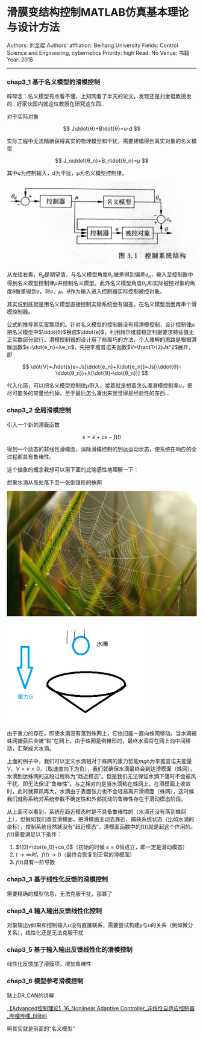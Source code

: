 # 滑膜变结构控制MATLAB仿真基本理论与设计方法

Authors: 刘金琨
Authors' affliation: Beihang University
Fields: Control Science and Engineering, cybernetics
Priority: high
Read: No
Venue: 书籍
Year: 2015

---

### chap3_1 基于名义模型的滑模控制

碎碎念：名义模型有点看不懂，上知网看了半天的论文，发现还是刘金琨教授发的...好家伙国内就这位教授在研究这东西..

对于实际对象

$$
J\ddot{θ}+B\dot{θ}=u-d
$$

实际工程中无法精确获得真实的物理模型和干扰，需要建模得到真实对象的名义模型

$$
J_n\ddot{θ_n}+B_n\dot{θ_n}=μ
$$

其中u为控制输入，d为干扰，μ为名义模型控制律。

![IMG_20220328_170441.jpg](%E6%BB%91%E8%86%9C%E5%8F%98%E7%BB%93%E6%9E%84%E6%8E%A7%E5%88%B6MAT%205669c/IMG_20220328_170441.jpg)

从左往右看，$θ_d$是期望值，与名义模型角度$θ_n$做差得到偏差$e_n$，输入至控制器中得到名义模型控制律$μ$并控制名义模型。此外名义模型角度$θ_n$和实际被控对象的角度$θ$做差得到$e$，将$e、μ、θ$作为输入进入控制器实际控制被控对象。

其实说到底就是用名义模型直接控制实际系统会有偏差，在名义模型后面再串个滑模控制器。

公式的推导其实蛮繁琐的。针对名义模型的控制器没有用滑模控制，设计控制律$μ$把名义模型中$\ddot{θ}$换成$\ddot{e}$，利用赫尔维兹稳定判据要求特征值无正实数部分就行。滑模控制器的设计用了些取巧的方法，个人理解的思路是根据滑膜函数$s=\dot{e_n}+λe_n$，先把李雅普诺夫函数$V=\frac{1}{2}Js^2$展开，即

$$
\dot{V}=J\dot{s}s=Js[\ddot{e_n}+λ\dot{e_n}]=Js[(\ddot{θ}-\ddot{θ_n})+λ(\dot{θ}-\dot{θ_n})]
$$

代入化简，可以把名义模型控制律$μ$带入，接着就是想着怎么凑滑模控制率$u$，把尽可能多的常量给约掉，至于最后怎么凑出来我觉得是经验性的东西...

### chap3_2 全局滑模控制

引入一个新的滑膜函数

$$
s=\dot{e}+ce-f(t)
$$

得到一个动态的非线性滑模面，消除滑模控制的到达运动状态，使系统在响应的全过程都具有鲁棒性。

这个抽象的概念我想可以用下面的比喻感性地理解一下：

想象水滴从高处落下至一张倒锥形的蛛网

![Untitled](%E6%BB%91%E8%86%9C%E5%8F%98%E7%BB%93%E6%9E%84%E6%8E%A7%E5%88%B6MAT%205669c/Untitled%2018.png)

![Untitled](%E6%BB%91%E8%86%9C%E5%8F%98%E7%BB%93%E6%9E%84%E6%8E%A7%E5%88%B6MAT%205669c/Untitled%2019.png)

由于重力的存在，即使水滴没有落到蛛网上，它依旧能一直向蛛网移动。当水滴被蛛网捕获后会被“黏”在网上。由于蛛网是倒锥形的，最终水滴将在网上向中间移动，汇聚成大水滴。

上面的例子中，我们可以定义水滴相对于蛛网的重力势能$mgh$为李雅普诺夫能量$V$，$\dot{V}=v<0$，（取速度向下为负），我们就确保水滴最终会到达滑模面（蛛网），水滴到达蛛网的这段过程称为“趋近模态”。但是我们无法保证水滴下落时不会被风干扰，即无法保证“鲁棒性”。与之相对的是当水滴粘在蛛网上，在滑模面上收敛时，此时就算风再大，水滴由于表面张力也不会轻易离开滑模面（蛛网），这时候我们就称系统对系统参数不确定性和外部扰动的鲁棒性存在于滑动模态阶段。

从上面可以看到，系统在趋近模态时是不具备鲁棒性的（水滴还没有落到蛛网上），但假如我们改变滑模面，把滑模面主动去靠近、捕获系统状态（比如水滴的坐标），控制系统自然就没有“趋近模态”。滑模面函数中的$f(t)$就是起这个作用的。$f(t)$需要满足以下条件：

1. $f(0)=\dot{e_0}+ce_0$（初始的时候 $s=0$恒成立，即一定是滑动模态）
2. $t→∞时，f(t)→0$（最终会恢复到正常的滑模面）
3. $f(t)$具有一阶导数

### chap3_3 基于线性化反馈的滑模控制

需要精确的模型信息，无法克服干扰，那算了

### chap3_4 输入输出反馈线性化控制

对象输出y如果和控制输入u没有直接联系，需要尝试构建y与u的关系（例如微分关系），线性化还是无法克服干扰

### chap3_5 基于输入输出反馈线性化的滑模控制

线性化反馈加了滑膜项，增加鲁棒性

### chap3_6 模型参考滑模控制

贴上DR_CAN的讲解

[【Advanced控制理论】16_Nonlinear Adaptive Controller_非线性自适应控制器_哔哩哔哩_bilibili](https://www.bilibili.com/video/BV1yW411u7qv?spm_id_from=333.999.0.0)

啊其实就是前面的“名义模型”

